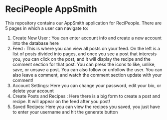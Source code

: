 # ReciPeople AppSmith

This repository contains our AppSmith application for ReciPeople. There are 5 pages in which a user can navigate to:
1. Create New User : You can enter account info and create a new account into the database here
2. Feed : This is where you can view all posts on your feed. On the left is a list of posts divided into pages, 
   and once you see a post that interests you, you can click on the post, and it will display the recipe 
   and the comment section for that post. You can press the icons to like, unlike, save, or unsave a post. 
   You can also follow or unfollow the user. You can also leave a comment, and watch the comment section
   update with your comment!
3. Account Settings: Here you can change your password, edit your bio, or delete your account
4. Create Posts and Recipes : Here there is a big form to create a post and recipe. It will appear on the feed 
   after you post!
5. Saved Recipes: Here you can view the recipes you saved, you just have to enter your username and hit the generate button
